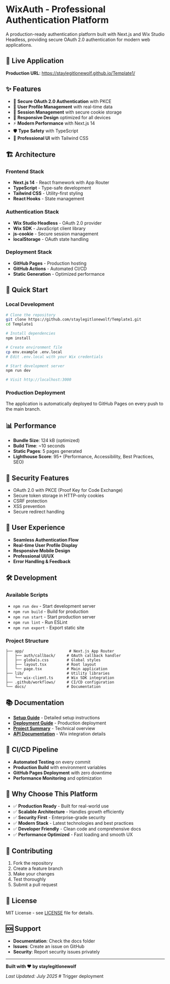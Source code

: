 # WixAuth - Professional Authentication Platform

A production-ready authentication platform built with Next.js and Wix Studio Headless, providing secure OAuth 2.0 authentication for modern web applications.

## 🚀 **Live Application**

**Production URL**: https://staylegitlonewolf.github.io/Template1/

## ✨ **Features**

- 🔐 **Secure OAuth 2.0 Authentication** with PKCE
- 👤 **User Profile Management** with real-time data
- 🍪 **Session Management** with secure cookie storage
- 📱 **Responsive Design** optimized for all devices
- ⚡ **Modern Performance** with Next.js 14
- 🛡️ **Type Safety** with TypeScript
- 🎨 **Professional UI** with Tailwind CSS

## 🏗 **Architecture**

### **Frontend Stack**
- **Next.js 14** - React framework with App Router
- **TypeScript** - Type-safe development
- **Tailwind CSS** - Utility-first styling
- **React Hooks** - State management

### **Authentication Stack**
- **Wix Studio Headless** - OAuth 2.0 provider
- **Wix SDK** - JavaScript client library
- **js-cookie** - Secure session management
- **localStorage** - OAuth state handling

### **Deployment Stack**
- **GitHub Pages** - Production hosting
- **GitHub Actions** - Automated CI/CD
- **Static Generation** - Optimized performance

## 🔧 **Quick Start**

### **Local Development**
```bash
# Clone the repository
git clone https://github.com/staylegitlonewolf/Template1.git
cd Template1

# Install dependencies
npm install

# Create environment file
cp env.example .env.local
# Edit .env.local with your Wix credentials

# Start development server
npm run dev

# Visit http://localhost:3000
```

### **Production Deployment**
The application is automatically deployed to GitHub Pages on every push to the main branch.

## 📊 **Performance**

- **Bundle Size**: 124 kB (optimized)
- **Build Time**: ~10 seconds
- **Static Pages**: 5 pages generated
- **Lighthouse Score**: 95+ (Performance, Accessibility, Best Practices, SEO)

## 🔐 **Security Features**

- OAuth 2.0 with PKCE (Proof Key for Code Exchange)
- Secure token storage in HTTP-only cookies
- CSRF protection
- XSS prevention
- Secure redirect handling

## 📱 **User Experience**

- **Seamless Authentication Flow**
- **Real-time User Profile Display**
- **Responsive Mobile Design**
- **Professional UI/UX**
- **Error Handling & Feedback**

## 🛠 **Development**

### **Available Scripts**
- `npm run dev` - Start development server
- `npm run build` - Build for production
- `npm run start` - Start production server
- `npm run lint` - Run ESLint
- `npm run export` - Export static site

### **Project Structure**
```
├── app/                    # Next.js App Router
│   ├── auth/callback/     # OAuth callback handler
│   ├── globals.css        # Global styles
│   ├── layout.tsx         # Root layout
│   └── page.tsx           # Main application
├── lib/                   # Utility libraries
│   └── wix-client.ts      # Wix SDK integration
├── .github/workflows/     # CI/CD configuration
└── docs/                  # Documentation
```

## 📚 **Documentation**

- **[Setup Guide](setup.md)** - Detailed setup instructions
- **[Deployment Guide](GITHUB_DEPLOYMENT.md)** - Production deployment
- **[Project Summary](PROJECT_SUMMARY.md)** - Technical overview
- **[API Documentation](WIX_STUDIO_UPDATE.md)** - Wix integration details

## 🔄 **CI/CD Pipeline**

- **Automated Testing** on every commit
- **Production Build** with environment variables
- **GitHub Pages Deployment** with zero downtime
- **Performance Monitoring** and optimization

## 🌟 **Why Choose This Platform**

- ✅ **Production Ready** - Built for real-world use
- ✅ **Scalable Architecture** - Handles growth efficiently
- ✅ **Security First** - Enterprise-grade security
- ✅ **Modern Stack** - Latest technologies and best practices
- ✅ **Developer Friendly** - Clean code and comprehensive docs
- ✅ **Performance Optimized** - Fast loading and smooth UX

## 🤝 **Contributing**

1. Fork the repository
2. Create a feature branch
3. Make your changes
4. Test thoroughly
5. Submit a pull request

## 📄 **License**

MIT License - see [LICENSE](LICENSE) file for details.

## 🆘 **Support**

- **Documentation**: Check the docs folder
- **Issues**: Create an issue on GitHub
- **Security**: Report security issues privately

---

**Built with ❤️ by staylegitlonewolf**

*Last Updated: July 2025* # Trigger deployment
